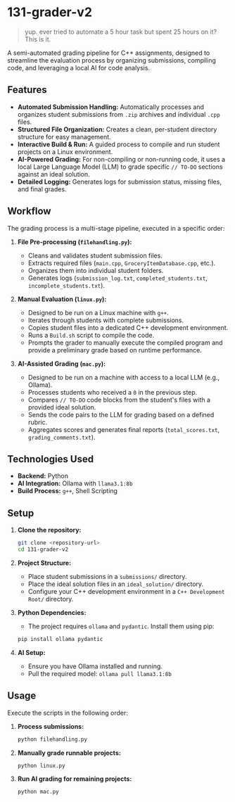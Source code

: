 # 131-grader-v2
> yup. ever tried to automate a 5 hour task but spent 25 hours on it? This is it.

A semi-automated grading pipeline for C++ assignments, designed to streamline the evaluation process by organizing submissions, compiling code, and leveraging a local AI for code analysis.

## Features

- **Automated Submission Handling:** Automatically processes and organizes student submissions from `.zip` archives and individual `.cpp` files.
- **Structured File Organization:** Creates a clean, per-student directory structure for easy management.
- **Interactive Build & Run:** A guided process to compile and run student projects on a Linux environment.
- **AI-Powered Grading:** For non-compiling or non-running code, it uses a local Large Language Model (LLM) to grade specific `// TO-DO` sections against an ideal solution.
- **Detailed Logging:** Generates logs for submission status, missing files, and final grades.

## Workflow

The grading process is a multi-stage pipeline, executed in a specific order:

1.  **File Pre-processing (`filehandling.py`):**
    - Cleans and validates student submission files.
    - Extracts required files (`main.cpp`, `GroceryItemDatabase.cpp`, etc.).
    - Organizes them into individual student folders.
    - Generates logs (`submission_log.txt`, `completed_students.txt`, `incomplete_students.txt`).

2.  **Manual Evaluation (`linux.py`):**
    - Designed to be run on a Linux machine with `g++`.
    - Iterates through students with complete submissions.
    - Copies student files into a dedicated C++ development environment.
    - Runs a `Build.sh` script to compile the code.
    - Prompts the grader to manually execute the compiled program and provide a preliminary grade based on runtime performance.

3.  **AI-Assisted Grading (`mac.py`):**
    - Designed to be run on a machine with access to a local LLM (e.g., Ollama).
    - Processes students who received a `0` in the previous step.
    - Compares `// TO-DO` code blocks from the student's files with a provided ideal solution.
    - Sends the code pairs to the LLM for grading based on a defined rubric.
    - Aggregates scores and generates final reports (`total_scores.txt`, `grading_comments.txt`).

## Technologies Used

- **Backend:** Python
- **AI Integration:** Ollama with `llama3.1:8b`
- **Build Process:** `g++`, Shell Scripting

## Setup

1.  **Clone the repository:**
    ```bash
    git clone <repository-url>
    cd 131-grader-v2
    ```
2.  **Project Structure:**
    - Place student submissions in a `submissions/` directory.
    - Place the ideal solution files in an `ideal_solution/` directory.
    - Configure your C++ development environment in a `C++ Development Root/` directory.
3.  **Python Dependencies:**
    - The project requires `ollama` and `pydantic`. Install them using pip:
    ```bash
    pip install ollama pydantic
    ```

4.  **AI Setup:**
    - Ensure you have Ollama installed and running.
    - Pull the required model: `ollama pull llama3.1:8b`

## Usage

Execute the scripts in the following order:

1.  **Process submissions:**
    ```bash
    python filehandling.py
    ```
2.  **Manually grade runnable projects:**
    ```bash
    python linux.py
    ```
3.  **Run AI grading for remaining projects:**
    ```bash
    python mac.py
    ```
